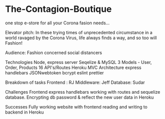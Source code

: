 # The-Contagion-Boutique

one stop e-store for all your Corona fasion needs...

Elevator pitch: In these trying times of unprecedented circumstance in a world ravaged by the Corona Virus, life always finds a way, and so too will Fashion!

Audience: Fashion concerned social distancers

Technologies
	Node, express server
	Seqelize & MySQL
	3 Models - User, Order, Products
	16 API's/Routes
	Heroku
	MVC Architecture
	express handlebars
	JSONwebtoken
	bcrypt
	eslint
	prettier

Breakdown of tasks
	Frontend : RJ
	Middleware: Jeff
	Database: Sudar

Challenges
	Frontend express handlebars working with routes and sequelize database.
	Encrypting db password & reflect the new user data in Heroku

Successes
	Fully working website with frontend reading and writing to backend in Heroku



